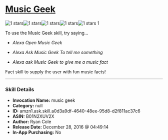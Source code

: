# [Music Geek](http://alexa.amazon.com/#skills/amzn1.ask.skill.a0d3a9df-4640-48ee-95d8-d2f811ac37c6)
![1 stars](../../images/ic_star_black_18dp_1x.png)![1 stars](../../images/ic_star_border_black_18dp_1x.png)![1 stars](../../images/ic_star_border_black_18dp_1x.png)![1 stars](../../images/ic_star_border_black_18dp_1x.png)![1 stars](../../images/ic_star_border_black_18dp_1x.png) 1

To use the Music Geek skill, try saying...

* *Alexa Open Music Geek*

* *Alexa Ask Music Geek To tell me something*

* *Alexa ask Music Geek to give me a music fact*

Fact skill to supply the user with fun music facts!

***

### Skill Details

* **Invocation Name:** music geek
* **Category:** null
* **ID:** amzn1.ask.skill.a0d3a9df-4640-48ee-95d8-d2f811ac37c6
* **ASIN:** B01N2XUV2X
* **Author:** Ryan Cole
* **Release Date:** December 28, 2016 @ 04:49:14
* **In-App Purchasing:** No
